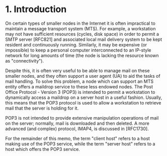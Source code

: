 # 1. Introduction

   On certain types of smaller nodes in the Internet it is often
   impractical to maintain a message transport system (MTS).  For
   example, a workstation may not have sufficient resources (cycles,
   disk space) in order to permit a SMTP server [RFC821] and associated
   local mail delivery system to be kept resident and continuously
   running.  Similarly, it may be expensive (or impossible) to keep a
   personal computer interconnected to an IP-style network for long
   amounts of time (the node is lacking the resource known as
   "connectivity").

   Despite this, it is often very useful to be able to manage mail on
   these smaller nodes, and they often support a user agent (UA) to aid
   the tasks of mail handling.  To solve this problem, a node which can
   support an MTS entity offers a maildrop service to these less endowed
   nodes.  The Post Office Protocol - Version 3 (POP3) is intended to
   permit a workstation to dynamically access a maildrop on a server
   host in a useful fashion.  Usually, this means that the POP3 protocol
   is used to allow a workstation to retrieve mail that the server is
   holding for it.

   POP3 is not intended to provide extensive manipulation operations of
   mail on the server; normally, mail is downloaded and then deleted.  A
   more advanced (and complex) protocol, IMAP4, is discussed in
   [RFC1730].

   For the remainder of this memo, the term "client host" refers to a
   host making use of the POP3 service, while the term "server host"
   refers to a host which offers the POP3 service.
